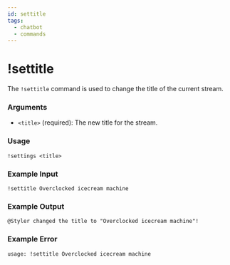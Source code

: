 ```yaml
---
id: settitle
tags:
  - chatbot
  - commands
---
```

# !settitle

The `!settitle` command is used to change the title of the current stream.

### Arguments

- `<title>` (required): The new title for the stream.

### Usage

```
!settings <title> 
```

### Example Input

```
!settitle Overclocked icecream machine 
```

### Example Output

```
@Styler changed the title to "Overclocked icecream machine"! 
```

### Example Error

```
usage: !settitle Overclocked icecream machine 
```

